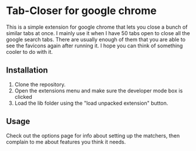 Tab-Closer for google chrome
============================

This is a simple extension for google chrome that lets you close a bunch of similar tabs at once. I mainly use it when I have 50 tabs open to close all the google search tabs. There are usually enough of them that you are able to see the favicons again after running it. I hope you can think of something cooler to do with it.

Installation
------------

1. Clone the repository.
2. Open the extensions menu and make sure the developer mode box is clicked
3. Load the lib folder using the "load unpacked extension" button.

Usage
-----

Check out the options page for info about setting up the matchers, then complain to me about features you think it needs.
